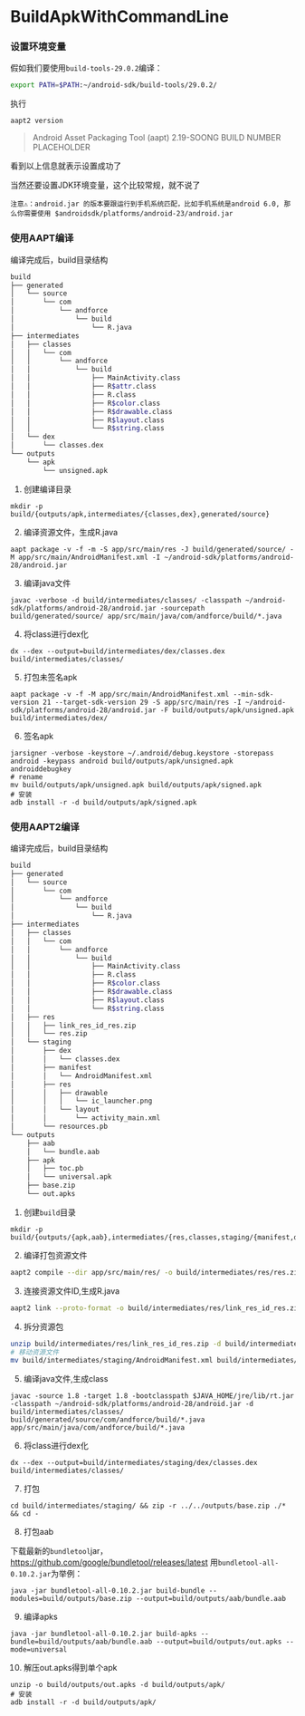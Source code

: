 # BuildApkWithCommandLine

### 设置环境变量
假如我们要使用`build-tools-29.0.2`编译：
```bash
export PATH=$PATH:~/android-sdk/build-tools/29.0.2/
```
执行
```shell
aapt2 version
```
>Android Asset Packaging Tool (aapt) 2.19-SOONG BUILD NUMBER PLACEHOLDER

看到以上信息就表示设置成功了

当然还要设置JDK环境变量，这个比较常规，就不说了

`注意⚠️：android.jar 的版本要跟运行到手机系统匹配，比如手机系统是android 6.0, 那么你需要使用 $androidsdk/platforms/android-23/android.jar`

### 使用AAPT编译

编译完成后，build目录结构

```bash
build
├── generated
│   └── source
│       └── com
│           └── andforce
│               └── build
│                   └── R.java
├── intermediates
│   ├── classes
│   │   └── com
│   │       └── andforce
│   │           └── build
│   │               ├── MainActivity.class
│   │               ├── R$attr.class
│   │               ├── R.class
│   │               ├── R$color.class
│   │               ├── R$drawable.class
│   │               ├── R$layout.class
│   │               └── R$string.class
│   └── dex
│       └── classes.dex
└── outputs
    └── apk
        └── unsigned.apk
```



1. 创建编译目录

```
mkdir -p build/{outputs/apk,intermediates/{classes,dex},generated/source}
```
2. 编译资源文件，生成R.java
```shell
aapt package -v -f -m -S app/src/main/res -J build/generated/source/ -M app/src/main/AndroidManifest.xml -I ~/android-sdk/platforms/android-28/android.jar
```
3. 编译java文件
```shell
javac -verbose -d build/intermediates/classes/ -classpath ~/android-sdk/platforms/android-28/android.jar -sourcepath build/generated/source/ app/src/main/java/com/andforce/build/*.java
```
4. 将class进行dex化
```shell
dx --dex --output=build/intermediates/dex/classes.dex build/intermediates/classes/
```
5. 打包未签名apk
```shell
aapt package -v -f -M app/src/main/AndroidManifest.xml --min-sdk-version 21 --target-sdk-version 29 -S app/src/main/res -I ~/android-sdk/platforms/android-28/android.jar -F build/outputs/apk/unsigned.apk build/intermediates/dex/
```
6. 签名apk
```shell
jarsigner -verbose -keystore ~/.android/debug.keystore -storepass android -keypass android build/outputs/apk/unsigned.apk androiddebugkey
# rename
mv build/outputs/apk/unsigned.apk build/outputs/apk/signed.apk
# 安装
adb install -r -d build/outputs/apk/signed.apk
```

### 使用AAPT2编译

编译完成后，build目录结构

```bash
build
├── generated
│   └── source
│       └── com
│           └── andforce
│               └── build
│                   └── R.java
├── intermediates
│   ├── classes
│   │   └── com
│   │       └── andforce
│   │           └── build
│   │               ├── MainActivity.class
│   │               ├── R.class
│   │               ├── R$color.class
│   │               ├── R$drawable.class
│   │               ├── R$layout.class
│   │               └── R$string.class
│   ├── res
│   │   ├── link_res_id_res.zip
│   │   └── res.zip
│   └── staging
│       ├── dex
│       │   └── classes.dex
│       ├── manifest
│       │   └── AndroidManifest.xml
│       ├── res
│       │   ├── drawable
│       │   │   └── ic_launcher.png
│       │   └── layout
│       │       └── activity_main.xml
│       └── resources.pb
└── outputs
    ├── aab
    │   └── bundle.aab
    ├── apk
    │   ├── toc.pb
    │   └── universal.apk
    ├── base.zip
    └── out.apks
```



1. 创建`build`目录
```shell
mkdir -p build/{outputs/{apk,aab},intermediates/{res,classes,staging/{manifest,dex}},generated/source}
```

2. 编译打包资源文件
```bash
aapt2 compile --dir app/src/main/res/ -o build/intermediates/res/res.zip
```

3. 连接资源文件ID,生成R.java
```bash
aapt2 link --proto-format -o build/intermediates/res/link_res_id_res.zip -I ~/android-sdk/platforms/android-28/android.jar build/intermediates/res/res.zip --manifest app/src/main/AndroidManifest.xml --min-sdk-version 21 --target-sdk-version 29 --auto-add-overlay --java build/generated/source
```
4. 拆分资源包
```bash
unzip build/intermediates/res/link_res_id_res.zip -d build/intermediates/staging/
# 移动资源文件
mv build/intermediates/staging/AndroidManifest.xml build/intermediates/staging/manifest/
```
5. 编译java文件,生成class
```shell
javac -source 1.8 -target 1.8 -bootclasspath $JAVA_HOME/jre/lib/rt.jar -classpath ~/android-sdk/platforms/android-28/android.jar -d build/intermediates/classes/ build/generated/source/com/andforce/build/*.java app/src/main/java/com/andforce/build/*.java
```
6. 将class进行dex化
```shell
dx --dex --output=build/intermediates/staging/dex/classes.dex build/intermediates/classes/
```

7. 打包

```shell
cd build/intermediates/staging/ && zip -r ../../outputs/base.zip ./* && cd -
```

8. 打包aab

下载最新的`bundletool`jar， https://github.com/google/bundletool/releases/latest
用`bundletool-all-0.10.2.jar`为举例：
```shell
java -jar bundletool-all-0.10.2.jar build-bundle --modules=build/outputs/base.zip --output=build/outputs/aab/bundle.aab
```

9. 编译apks
```shell
java -jar bundletool-all-0.10.2.jar build-apks --bundle=build/outputs/aab/bundle.aab --output=build/outputs/out.apks --mode=universal
```
10. 解压out.apks得到单个apk
```shell
unzip -o build/outputs/out.apks -d build/outputs/apk/
# 安装
adb install -r -d build/outputs/apk/
```
